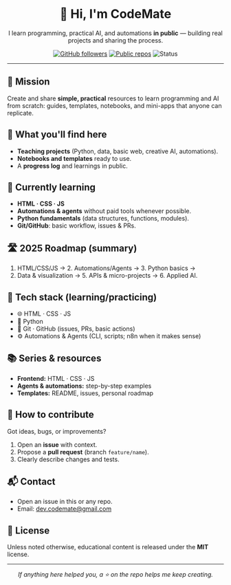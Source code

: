 
<h1 align="center">👋 Hi, I'm CodeMate</h1>
<p align="center">
  I learn programming, practical AI, and automations <b>in public</b> — building real projects and sharing the process.
</p>

<p align="center">
  <a href="https://github.com/devCODEMATE"><img alt="GitHub followers" src="https://img.shields.io/github/followers/devCODEMATE?label=Follow&style=social"></a>
  <a href="https://github.com/devCODEMATE?tab=repositories"><img alt="Public repos" src="https://img.shields.io/badge/Public%20repos-explore-blue"></a>
  <img alt="Status" src="https://img.shields.io/badge/Learning%20in%20public-🚀-brightgreen">
</p>

---

## 🚀 Mission
Create and share **simple, practical** resources to learn programming and AI from scratch: guides, templates, notebooks, and mini-apps that anyone can replicate.

## 🧭 What you'll find here
- **Teaching projects** (Python, data, basic web, creative AI, automations).
- **Notebooks and templates** ready to use.
- A **progress log** and learnings in public.

## 🌱 Currently learning
- **HTML · CSS · JS**
- **Automations & agents** without paid tools whenever possible.
- **Python fundamentals** (data structures, functions, modules).
- **Git/GitHub**: basic workflow, issues & PRs.

## 🛣️ 2025 Roadmap (summary)
1. HTML/CSS/JS → 2. Automations/Agents → 3. Python basics →  
4. Data & visualization → 5. APIs & micro-projects → 6. Applied AI.

## 🧰 Tech stack (learning/practicing)
- 🌐 HTML · CSS · JS  
- 🐍 Python  
- 🔧 Git · GitHub (issues, PRs, basic actions)  
- ⚙️ Automations & Agents (CLI, scripts; n8n when it makes sense)

## 📚 Series & resources
- **Frontend:** HTML · CSS · JS  
- **Agents & automations:** step-by-step examples  
- **Templates:** README, issues, personal roadmap

## 🤝 How to contribute
Got ideas, bugs, or improvements?
1. Open an **issue** with context.
2. Propose a **pull request** (branch `feature/name`).
3. Clearly describe changes and tests.

## 📬 Contact
- Open an issue in this or any repo.
- Email: dev.codemate@gmail.com

## 📝 License
Unless noted otherwise, educational content is released under the **MIT** license.

---

<p align="center">
  <i>If anything here helped you, a ⭐ on the repo helps me keep creating.</i>
</p>


